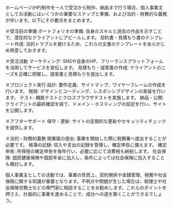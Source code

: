 ホームページ(HP)制作を一人で受注から制作、納品まで行う場合、個人事業主としての活動にはいくつかの重要なステップと準備、および法的・財務的な義務が伴います。以下にその要点をまとめます。

＃受注前の準備
ポートフォリオの準備: 自身のスキルと過去の作品を示すことで、潜在的なクライアントにアピールします。
契約書・見積もり書のテンプレート作成: 法的トラブルを避けるため、これらの文書のテンプレートをあらかじめ用意しておきます。

＃受注活動
マーケティング: SNSや自身のHP、フリーランスプラットフォームを活用してサービスを宣伝します。
見積もり・提案書の作成: クライアントのニーズを正確に把握し、提案書と見積もりを提出します。

＃プロジェクト実行
設計: 要件定義、サイトマップ、ワイヤーフレームの作成を行います。
開発: デザインとコーディング、レスポンシブデザインの実装を行います。
テスト: 機能テストとクロスブラウザテストを実施します。
納品・公開: クライアントの最終確認を経て、ドメイン・ホスティングの設定を行い、サイトを公開します。

＃アフターサポート
保守・更新: サイトの定期的な更新やセキュリティチェックを提供します。

＃法的・財務的義務
開業届の提出: 事業を開始した際に税務署へ提出することが必要です。
帳簿の記録: 収入や支出の記録を管理し、確定申告に備えます。
確定申告: 所得税の確定申告を毎年行い、必要に応じて消費税も納税します。
社会保険: 国民健康保険や国民年金に加入し、条件によっては社会保険に加入することも検討します。

個人事業主としての活動では、事業の性質上、契約関係や金銭管理、税務や社会保険に関する知識が重要となります。不明点や問題が生じた場合は、税理士や社会保険労務士などの専門家に相談することをお勧めします。これらのポイントを押さえ、計画的に事業を進めることで、成功への道を築くことができるでしょう。
